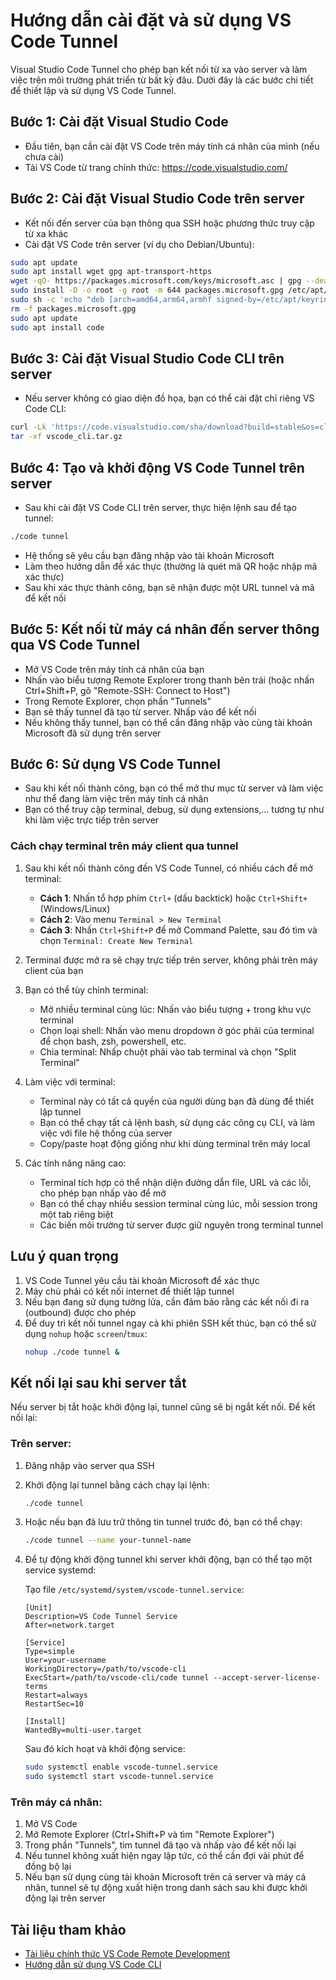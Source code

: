 # Hướng dẫn cài đặt và sử dụng VS Code Tunnel

Visual Studio Code Tunnel cho phép bạn kết nối từ xa vào server và làm việc trên môi trường phát triển từ bất kỳ đâu. Dưới đây là các bước chi tiết để thiết lập và sử dụng VS Code Tunnel.

## Bước 1: Cài đặt Visual Studio Code

- Đầu tiên, bạn cần cài đặt VS Code trên máy tính cá nhân của mình (nếu chưa cài)
- Tải VS Code từ trang chính thức: https://code.visualstudio.com/

## Bước 2: Cài đặt Visual Studio Code trên server

- Kết nối đến server của bạn thông qua SSH hoặc phương thức truy cập từ xa khác
- Cài đặt VS Code trên server (ví dụ cho Debian/Ubuntu):

```bash
sudo apt update
sudo apt install wget gpg apt-transport-https
wget -qO- https://packages.microsoft.com/keys/microsoft.asc | gpg --dearmor > packages.microsoft.gpg
sudo install -D -o root -g root -m 644 packages.microsoft.gpg /etc/apt/keyrings/packages.microsoft.gpg
sudo sh -c 'echo "deb [arch=amd64,arm64,armhf signed-by=/etc/apt/keyrings/packages.microsoft.gpg] https://packages.microsoft.com/repos/code stable main" > /etc/apt/sources.list.d/vscode.list'
rm -f packages.microsoft.gpg
sudo apt update
sudo apt install code
```

## Bước 3: Cài đặt Visual Studio Code CLI trên server

- Nếu server không có giao diện đồ họa, bạn có thể cài đặt chỉ riêng VS Code CLI:

```bash
curl -Lk 'https://code.visualstudio.com/sha/download?build=stable&os=cli-alpine-x64' --output vscode_cli.tar.gz
tar -xf vscode_cli.tar.gz
```

## Bước 4: Tạo và khởi động VS Code Tunnel trên server

- Sau khi cài đặt VS Code CLI trên server, thực hiện lệnh sau để tạo tunnel:

```bash
./code tunnel
```

- Hệ thống sẽ yêu cầu bạn đăng nhập vào tài khoản Microsoft
- Làm theo hướng dẫn để xác thực (thường là quét mã QR hoặc nhập mã xác thực)
- Sau khi xác thực thành công, bạn sẽ nhận được một URL tunnel và mã để kết nối

## Bước 5: Kết nối từ máy cá nhân đến server thông qua VS Code Tunnel

- Mở VS Code trên máy tính cá nhân của bạn
- Nhấn vào biểu tượng Remote Explorer trong thanh bên trái (hoặc nhấn Ctrl+Shift+P, gõ "Remote-SSH: Connect to Host")
- Trong Remote Explorer, chọn phần "Tunnels"
- Bạn sẽ thấy tunnel đã tạo từ server. Nhấp vào để kết nối
- Nếu không thấy tunnel, bạn có thể cần đăng nhập vào cùng tài khoản Microsoft đã sử dụng trên server

## Bước 6: Sử dụng VS Code Tunnel

- Sau khi kết nối thành công, bạn có thể mở thư mục từ server và làm việc như thể đang làm việc trên máy tính cá nhân
- Bạn có thể truy cập terminal, debug, sử dụng extensions,... tương tự như khi làm việc trực tiếp trên server

### Cách chạy terminal trên máy client qua tunnel

1. Sau khi kết nối thành công đến VS Code Tunnel, có nhiều cách để mở terminal:

   - **Cách 1**: Nhấn tổ hợp phím `Ctrl+` (dấu backtick) hoặc `Ctrl+Shift+` (Windows/Linux)
   - **Cách 2**: Vào menu `Terminal > New Terminal`
   - **Cách 3**: Nhấn `Ctrl+Shift+P` để mở Command Palette, sau đó tìm và chọn `Terminal: Create New Terminal`

2. Terminal được mở ra sẽ chạy trực tiếp trên server, không phải trên máy client của bạn
   
3. Bạn có thể tùy chỉnh terminal:
   - Mở nhiều terminal cùng lúc: Nhấn vào biểu tượng + trong khu vực terminal
   - Chọn loại shell: Nhấn vào menu dropdown ở góc phải của terminal để chọn bash, zsh, powershell, etc.
   - Chia terminal: Nhấp chuột phải vào tab terminal và chọn "Split Terminal"

4. Làm việc với terminal:
   - Terminal này có tất cả quyền của người dùng bạn đã dùng để thiết lập tunnel
   - Bạn có thể chạy tất cả lệnh bash, sử dụng các công cụ CLI, và làm việc với file hệ thống của server
   - Copy/paste hoạt động giống như khi dùng terminal trên máy local

5. Các tính năng nâng cao:
   - Terminal tích hợp có thể nhận diện đường dẫn file, URL và các lỗi, cho phép bạn nhấp vào để mở
   - Bạn có thể chạy nhiều session terminal cùng lúc, mỗi session trong một tab riêng biệt
   - Các biến môi trường từ server được giữ nguyên trong terminal tunnel

## Lưu ý quan trọng

1. VS Code Tunnel yêu cầu tài khoản Microsoft để xác thực
2. Máy chủ phải có kết nối internet để thiết lập tunnel
3. Nếu bạn đang sử dụng tường lửa, cần đảm bảo rằng các kết nối đi ra (outbound) được cho phép
4. Để duy trì kết nối tunnel ngay cả khi phiên SSH kết thúc, bạn có thể sử dụng `nohup` hoặc `screen`/`tmux`:
   ```bash
   nohup ./code tunnel &
   ```

## Kết nối lại sau khi server tắt

Nếu server bị tắt hoặc khởi động lại, tunnel cũng sẽ bị ngắt kết nối. Để kết nối lại:

### Trên server:

1. Đăng nhập vào server qua SSH
2. Khởi động lại tunnel bằng cách chạy lại lệnh:
   ```bash
   ./code tunnel
   ```
   
3. Hoặc nếu bạn đã lưu trữ thông tin tunnel trước đó, bạn có thể chạy:
   ```bash
   ./code tunnel --name your-tunnel-name
   ```

4. Để tự động khởi động tunnel khi server khởi động, bạn có thể tạo một service systemd:
   
   Tạo file `/etc/systemd/system/vscode-tunnel.service`:
   ```
   [Unit]
   Description=VS Code Tunnel Service
   After=network.target

   [Service]
   Type=simple
   User=your-username
   WorkingDirectory=/path/to/vscode-cli
   ExecStart=/path/to/vscode-cli/code tunnel --accept-server-license-terms
   Restart=always
   RestartSec=10

   [Install]
   WantedBy=multi-user.target
   ```

   Sau đó kích hoạt và khởi động service:
   ```bash
   sudo systemctl enable vscode-tunnel.service
   sudo systemctl start vscode-tunnel.service
   ```

### Trên máy cá nhân:

1. Mở VS Code
2. Mở Remote Explorer (Ctrl+Shift+P và tìm "Remote Explorer")
3. Trong phần "Tunnels", tìm tunnel đã tạo và nhấp vào để kết nối lại
4. Nếu tunnel không xuất hiện ngay lập tức, có thể cần đợi vài phút để đồng bộ lại
5. Nếu bạn sử dụng cùng tài khoản Microsoft trên cả server và máy cá nhân, tunnel sẽ tự động xuất hiện trong danh sách sau khi được khởi động lại trên server

## Tài liệu tham khảo

- [Tài liệu chính thức VS Code Remote Development](https://code.visualstudio.com/docs/remote/tunnels)
- [Hướng dẫn sử dụng VS Code CLI](https://code.visualstudio.com/docs/editor/command-line)
